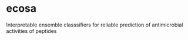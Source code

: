 # ecosa
Interpretable ensemble classsifiers for reliable prediction of antimicrobial activities of peptides 
